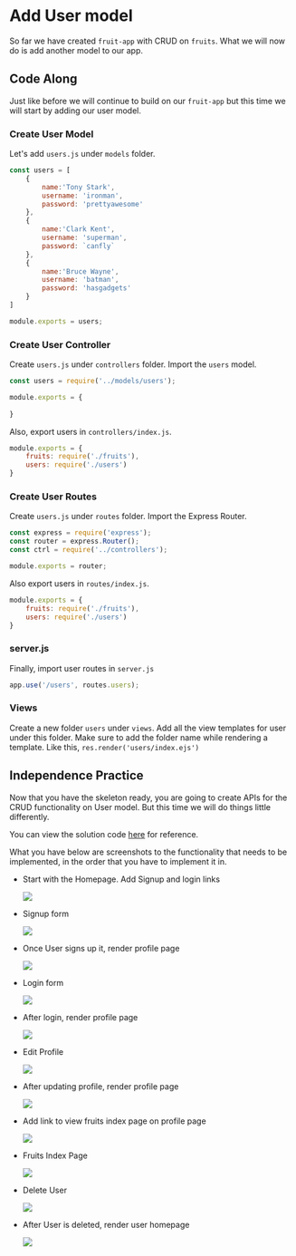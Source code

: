 # Add User model

So far we have created `fruit-app` with CRUD on `fruits`. What we will now do is add another model to our app.

## Code Along
Just like before we will continue to build on our `fruit-app` but this time we will start by adding our user model.

### Create User Model

Let's add `users.js` under `models` folder.

```js
const users = [
    {
        name:'Tony Stark',
        username: 'ironman',
        password: 'prettyawesome'
    },
    {
        name:'Clark Kent',
        username: 'superman',
        password: `canfly`
    },
    {
        name:'Bruce Wayne',
        username: 'batman',
        password: 'hasgadgets'
    }
]

module.exports = users;
```

### Create User Controller

Create `users.js` under `controllers` folder. Import the `users` model.

```js
const users = require('../models/users');

module.exports = {
    
}
```

Also, export users in `controllers/index.js`.

```js
module.exports = {
    fruits: require('./fruits'),
    users: require('./users')
}
```

### Create User Routes

Create `users.js` under `routes` folder. Import the Express Router.

```js
const express = require('express');
const router = express.Router();
const ctrl = require('../controllers');

module.exports = router;
```

Also export users in `routes/index.js`.

```js
module.exports = {
    fruits: require('./fruits'),
    users: require('./users')
}
```

### server.js

Finally, import user routes in `server.js`

```js
app.use('/users', routes.users);
```

### Views

Create a new folder `users` under `views`. Add all the view templates for user under this folder. Make sure to add the folder name while rendering a template. Like this, `res.render('users/index.ejs')`

## Independence Practice

Now that you have the skeleton ready, you are going to create APIs for the CRUD functionality on User model. But this time we will do things little differently. 

You can view the solution code [here](./solution-code) for reference.

What you have below are screenshots to the functionality that needs to be implemented, in the order that you have to implement it in.

- Start with the Homepage. Add Signup and login links

	![](./images/homepage.png)

- Signup form

	![](./images/signup.png)

- Once User signs up it, render profile page

	![](./images/show-profile.png)

- Login form

	![](./images/login.png)
	
- After login, render profile page

	![](./images/show-profile.png)

- Edit Profile

	![](./images/edit-profile.png)
	
- After updating profile, render profile page

	![](./images/updated-profile.png)
	
- Add link to view fruits index page on profile page

	![](./images/view-fruits.png)

- Fruits Index Page

	![](./images/fruits.png)

- Delete User

	![](./images/delete-user.png)
	
- After User is deleted, render user homepage

	![](./images/homepage.png)
